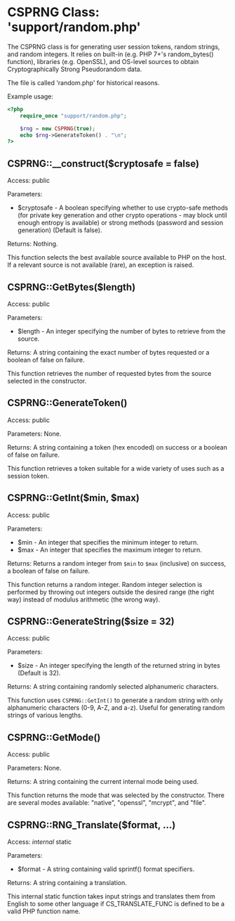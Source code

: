 CSPRNG Class:  'support/random.php'
===================================

The CSPRNG class is for generating user session tokens, random strings, and random integers.  It relies on built-in (e.g. PHP 7+'s random_bytes() function), libraries (e.g. OpenSSL), and OS-level sources to obtain Cryptographically Strong Pseudorandom data.

The file is called 'random.php' for historical reasons.

Example usage:

```php
<?php
	require_once "support/random.php";

	$rng = new CSPRNG(true);
	echo $rng->GenerateToken() . "\n";
?>
```

CSPRNG::__construct($cryptosafe = false)
----------------------------------------

Access:  public

Parameters:

* $cryptosafe - A boolean specifying whether to use crypto-safe methods (for private key generation and other crypto operations - may block until enough entropy is available) or strong methods (password and session generation) (Default is false).

Returns:  Nothing.

This function selects the best available source available to PHP on the host.  If a relevant source is not available (rare), an exception is raised.

CSPRNG::GetBytes($length)
-------------------------

Access:  public

Parameters:

* $length - An integer specifying the number of bytes to retrieve from the source.

Returns:  A string containing the exact number of bytes requested or a boolean of false on failure.

This function retrieves the number of requested bytes from the source selected in the constructor.

CSPRNG::GenerateToken()
-----------------------

Access:  public

Parameters:  None.

Returns:  A string containing a token (hex encoded) on success or a boolean of false on failure.

This function retrieves a token suitable for a wide variety of uses such as a session token.

CSPRNG::GetInt($min, $max)
--------------------------

Access:  public

Parameters:

* $min - An integer that specifies the minimum integer to return.
* $max - An integer that specifies the maximum integer to return.

Returns:  Returns a random integer from `$min` to `$max` (inclusive) on success, a boolean of false on failure.

This function returns a random integer.  Random integer selection is performed by throwing out integers outside the desired range (the right way) instead of modulus arithmetic (the wrong way).

CSPRNG::GenerateString($size = 32)
----------------------------------

Access:  public

Parameters:

* $size - An integer specifying the length of the returned string in bytes (Default is 32).

Returns:  A string containing randomly selected alphanumeric characters.

This function uses `CSPRNG::GetInt()` to generate a random string with only alphanumeric characters (0-9, A-Z, and a-z).  Useful for generating random strings of various lengths.

CSPRNG::GetMode()
-----------------

Access:  public

Parameters:  None.

Returns:  A string containing the current internal mode being used.

This function returns the mode that was selected by the constructor.  There are several modes available:  "native", "openssl", "mcrypt", and "file".

CSPRNG::RNG_Translate($format, ...)
-----------------------------------

Access:  _internal_ static

Parameters:

* $format - A string containing valid sprintf() format specifiers.

Returns:  A string containing a translation.

This internal static function takes input strings and translates them from English to some other language if CS_TRANSLATE_FUNC is defined to be a valid PHP function name.
